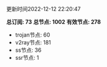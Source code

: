 更新时间2022-12-12 22:20:47

**总订阅: 73**
**总节点: 1002**
**有效节点: 278**
- trojan节点: 60
- v2ray节点: 181
- ss节点: 36
- ssr节点: 1
